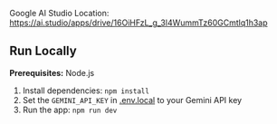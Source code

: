 Google AI Studio Location: https://ai.studio/apps/drive/16OiHFzL_g_3l4WummTz60GCmtlq1h3ap

## Run Locally

**Prerequisites:**  Node.js


1. Install dependencies:
   `npm install`
2. Set the `GEMINI_API_KEY` in [.env.local](.env.local) to your Gemini API key
3. Run the app:
   `npm run dev`
